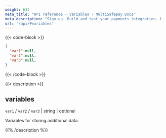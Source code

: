 ```yaml
---
weight: 612
meta_title: "API reference - Variables - MultiSafepay Docs"
meta_description: "Sign up. Build and test your payments integration. Explore our products and services. Use our API reference, SDKs, and wrappers. Get support."
url: '/api/#variables'
---
```


{{< code-block >}}
```json 
{
  "var1":null,
  "var2":null,
  "var3":null,
}
```

{{< /code-block >}}

{{< description >}}
## variables

`var1` / `var2` / `var3` | string | optional

Variables for storing additional data.

{{% /description %}}